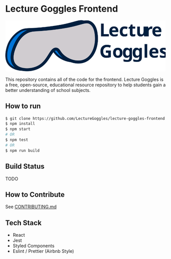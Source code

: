 # Lecture Goggles Frontend

![Lecture Goggles Logo](./LectureGogglesLargeLogo.svg)

This repository contains all of the code for the frontend. Lecture Goggles is a
free, open-source, educational resource repository to help students gain a better
understanding of school subjects.

## How to run

```BASH
$ git clone https://github.com/LectureGoggles/lecture-goggles-frontend.git
$ npm install
$ npm start
# OR
$ npm test
# OR
$ npm run build
```

## Build Status

TODO

## How to Contribute

See [CONTRIBUTING.md](CONTRIBUTING.md)

## Tech Stack

- React
- Jest
- Styled Components
- Eslint / Prettier (Airbnb Style)
